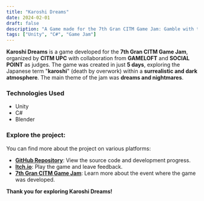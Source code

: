 ```yaml
---
title: "Karoshi Dreams"
date: 2024-02-01
draft: false
description: "A Game made for the 7th Gran CITM Game Jam: Gamble with the devil while you work yourself to death."
tags: ["Unity", "C#", "Game Jam"]
---
```


**Karoshi Dreams** is a game developed for the **7th Gran CITM Game Jam**, organized by **CITM UPC** with collaboration from **GAMELOFT** and **SOCIAL POINT** as judges. The game was created in just **5 days**, exploring the Japanese term "**karoshi**" (death by overwork) within a **surrealistic and dark atmosphere**. The main theme of the jam was **dreams and nightmares**.

### Technologies Used

- Unity
- C#
- Blender

### Explore the project:

You can find more about the project on various platforms:

- [**GitHub Repository**](https://github.com/Very-Serious-Games/Karoshi-Dreams): View the source code and development progress.
- [**Itch.io**](https://mdoradom.itch.io/karoshidreams): Play the game and leave feedback.
- [**7th Gran CITM Game Jam**](https://itch.io/jam/7a-gran-citm-game-jam/): Learn more about the event where the game was developed.

**Thank you for exploring Karoshi Dreams!**

